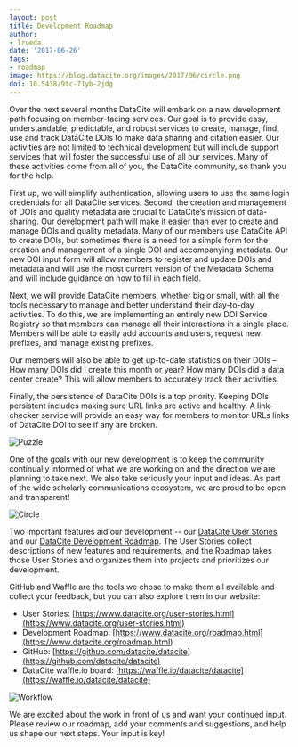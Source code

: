 ```yaml
---
layout: post
title: Development Roadmap
author: 
- lrueda
date: '2017-06-26'
tags:
- roadmap
image: https://blog.datacite.org/images/2017/06/circle.png
doi: 10.5438/9tc-71yb-2jdg
---
```

Over the next several months DataCite will embark on a new development path focusing on member-facing services. Our goal is to provide easy, understandable, predictable, and robust services to create, manage, find, use and track DataCite DOIs to make data sharing and citation easier. Our activities are not limited to technical development but will include support services that will foster the successful use of all our services. Many of these activities come from all of you, the DataCite community, so thank you for the help.

First up, we will simplify authentication, allowing users to use the same login credentials for all DataCite services. Second, the creation and management of DOIs and quality metadata are crucial to DataCite’s mission of data-sharing. Our development path will make it easier than ever to create and manage DOIs and quality metadata. Many of our members use DataCite API to create DOIs, but sometimes there is a need for a simple form for the creation and management of a single DOI and accompanying metadata. Our new DOI input form will allow members to register and update DOIs and metadata and will use the most current version of the Metadata Schema and will include guidance on how to fill in each field.

Next, we will provide DataCite members, whether big or small, with all the tools necessary to manage and better understand their day-to-day activities. To do this, we are implementing an entirely new DOI Service Registry so that members can manage all their interactions in a single place. Members will be able to easily add accounts and users, request new prefixes, and manage existing prefixes.

Our members will also be able to get up-to-date statistics on their DOIs – How many DOIs did I create this month or year? How many DOIs did a data center create? This will allow members to accurately track their activities.

Finally, the persistence of DataCite DOIs is a top priority. Keeping DOIs persistent includes making sure URL links are active and healthy.  A link-checker service will provide an easy way for members to monitor URLs links of DataCite DOI to see if any are broken.

![Puzzle](/images/2017/06/puzzle.svg)

One of the goals with our new development is to keep the community continually informed of what we are working on and the direction we are planning to take next. We also take seriously your input and ideas. As part of the wide scholarly communications ecosystem, we are proud to be open and transparent!

![Circle](/images/2017/06/circle.svg)

Two important features aid our development -- our [DataCite User Stories](https://www.datacite.org/user-stories.html) and our [DataCite Development Roadmap](https://www.datacite.org/roadmap.html). The User Stories collect descriptions of new features and requirements, and the Roadmap takes those User Stories and organizes them into projects and prioritizes our development.

GitHub and Waffle are the tools we chose to make them all available and collect your feedback, but you can also explore them in our website:

* User Stories: [https://www.datacite.org/user-stories.html](https://www.datacite.org/user-stories.html)
* Development Roadmap: [https://www.datacite.org/roadmap.html](https://www.datacite.org/roadmap.html)
* GitHub: [https://github.com/datacite/datacite](https://github.com/datacite/datacite)
* DataCite waffle.io board: [https://waffle.io/datacite/datacite](https://waffle.io/datacite/datacite)

![Workflow](/images/2017/06/workflow.png)

We are excited about the work in front of us and want your continued input. Please review our roadmap, add your comments and suggestions, and help us shape our next steps. Your input is key!
